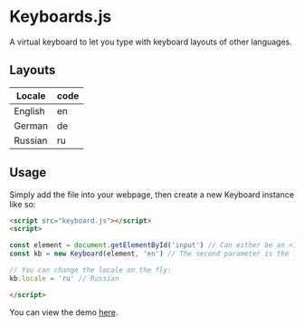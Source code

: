 # Keyboards.js
A virtual keyboard to let you type with keyboard layouts of other languages.

## Layouts

| Locale  | code |
|---------|------|
| English |  en  |
| German  |  de  |
| Russian |  ru  |

## Usage
Simply add the file into your webpage, then create a new Keyboard instance like so:
```html
<script src="keyboard.js"></script>
<script>

const element = document.getElementById('input') // Can either be an <input> or a <textarea>
const kb = new Keyboard(element, 'en') // The second parameter is the layout (a.k.a. locale), 'en' by default (English)

// You can change the locale on the fly:
kb.locale = 'ru' // Russian

</script>
```

You can view the demo <a href="./docs">here</a>.